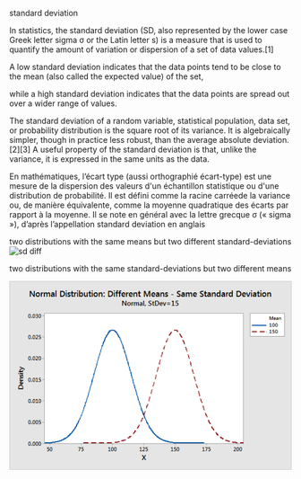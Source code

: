 
standard deviation 

In statistics, the standard deviation (SD, also represented by the lower case Greek letter sigma σ or the Latin letter s) is a measure that is used to quantify the amount of variation or dispersion of a set of data values.[1]  

A low standard deviation indicates that the data points tend to be close to the mean (also called the expected value) of the set,  

while a high standard deviation indicates that the data points are spread out over a wider range of values. 


The standard deviation of a random variable, statistical population, data set, or probability distribution is the square root of its variance. It is algebraically simpler, though in practice less robust, than the average absolute deviation.[2][3] A useful property of the standard deviation is that, unlike the variance, it is expressed in the same units as the data. 

En mathématiques, l’écart type (aussi orthographié écart-type) est une mesure de la dispersion des valeurs d'un échantillon statistique ou d'une distribution de probabilité. Il est défini comme la racine carréede la variance ou, de manière équivalente, comme la moyenne quadratique des écarts par rapport à la moyenne. Il se note en général avec la lettre grecque σ (« sigma »), d’après l’appellation standard deviation en anglais 

two distributions with the same means but two different standard-deviations 
![sd diff](normal_distribution_sd_different.png)

two distributions with the same standard-deviations but two different means

![mean diff](images/normal_distribution_means_different.png)

